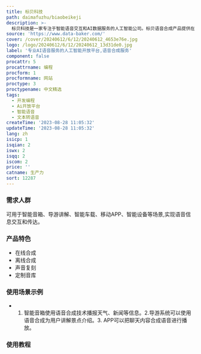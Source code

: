 ```yaml
---
title: 标贝科技
path: daimafuzhu/biaobeikeji
description: >-
  标贝科技是一家专注于智能语音交互和AI数据服务的人工智能公司。标贝语音合成产品提供在线合成、离线合成、声音复刻、定制音库等语音合成服务,支持个性化语音合成,为开发者提供语音合成API和SDK。该产品可以用于智能音箱、导游讲解、智能车载、移动APP、智能设备等场景,实现语音信息交互和传达。该产品具有语音效果自然、支持自定义发音人参数、可实现个性化发音、支持情景化语音等优势。
source: 'https://www.data-baker.com/'
cover: /cover/20240612/6/12/20240612_4653e76e.jpg
logo: /logo/20240612/6/12/20240612_13d31de0.jpg
label: '专业AI语音服务的人工智能开放平台,语音合成服务'
component: false
procattr: 5
procattrname: 编程
procform: 1
procformname: 网站
proctype: 3
proctypename: 中文精选
tags:
  - 开发编程
  - Ai开放平台
  - 智能语音
  - 文本转语音
createTime: '2023-08-28 11:05:32'
updateTime: '2023-08-28 11:05:32'
lang: zh
isicp: 1
isqian: 2
iswx: 2
isqq: 2
iscom: 2
price: ''
catname: 生产力
sort: 12287
---
```




### 需求人群
可用于智能音箱、导游讲解、智能车载、移动APP、智能设备等场景,实现语音信息交互和传达。

### 产品特色
- 在线合成
- 离线合成
- 声音复刻
- 定制音库

### 使用场景示例
- 1. 智能音箱使用语音合成技术播报天气、新闻等信息。2.导游系统可以使用语音合成为用户讲解景点介绍。3. APP可以把聊天内容合成语音进行播放。

### 使用教程


  
